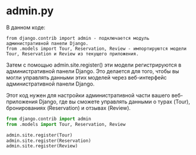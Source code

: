 # admin.py

 В данном коде:

    from django.contrib import admin - подключается модуль административной панели Django.
    from .models import Tour, Reservation, Review - импортируются модели Tour, Reservation и Review из текущего приложения.

Затем с помощью admin.site.register() эти модели регистрируются в административной панели Django. Это делается для того, чтобы вы могли управлять данными этих моделей через веб-интерфейс административной панели Django.

Этот код нужен для настройки административной части вашего веб-приложения Django, где вы сможете управлять данными о турах (Tour), бронированиях (Reservation) и отзывах (Review).

```python
from django.contrib import admin
from .models import Tour, Reservation, Review

admin.site.register(Tour)
admin.site.register(Reservation)
admin.site.register(Review)
```

